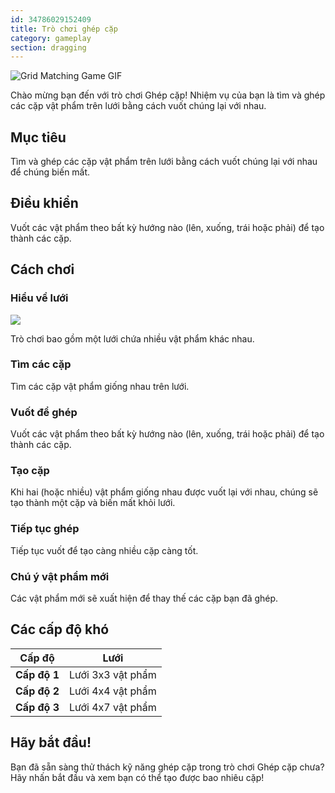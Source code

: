 ```yaml
---
id: 34786029152409
title: Trò chơi ghép cặp
category: gameplay  
section: dragging
---
```

![Grid Matching Game GIF](https://help.studycat.com/hc/article_attachments/34965697809049)

Chào mừng bạn đến với trò chơi Ghép cặp! Nhiệm vụ của bạn là tìm và ghép các cặp vật phẩm trên lưới bằng cách vuốt chúng lại với nhau.

## Mục tiêu

Tìm và ghép các cặp vật phẩm trên lưới bằng cách vuốt chúng lại với nhau để chúng biến mất.

## Điều khiển

Vuốt các vật phẩm theo bất kỳ hướng nào (lên, xuống, trái hoặc phải) để tạo thành các cặp.

## Cách chơi

### Hiểu về lưới

![](https://help.studycat.com/hc/article_attachments/34786044757657)

Trò chơi bao gồm một lưới chứa nhiều vật phẩm khác nhau.

### Tìm các cặp

Tìm các cặp vật phẩm giống nhau trên lưới.

### Vuốt để ghép

Vuốt các vật phẩm theo bất kỳ hướng nào (lên, xuống, trái hoặc phải) để tạo thành các cặp.

### Tạo cặp

Khi hai (hoặc nhiều) vật phẩm giống nhau được vuốt lại với nhau, chúng sẽ tạo thành một cặp và biến mất khỏi lưới.

### Tiếp tục ghép

Tiếp tục vuốt để tạo càng nhiều cặp càng tốt.

### Chú ý vật phẩm mới

Các vật phẩm mới sẽ xuất hiện để thay thế các cặp bạn đã ghép.

## Các cấp độ khó

| Cấp độ | Lưới |
|---|---|
| **Cấp độ 1** | Lưới 3x3 vật phẩm |
| **Cấp độ 2** | Lưới 4x4 vật phẩm |
| **Cấp độ 3** | Lưới 4x7 vật phẩm |

## Hãy bắt đầu!

Bạn đã sẵn sàng thử thách kỹ năng ghép cặp trong trò chơi Ghép cặp chưa? Hãy nhấn bắt đầu và xem bạn có thể tạo được bao nhiêu cặp!

